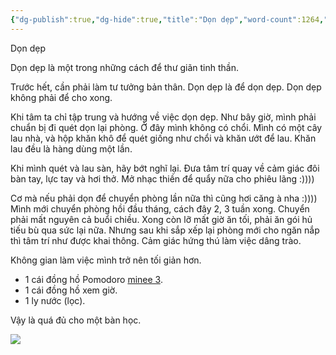 ```yaml
---
{"dg-publish":true,"dg-hide":true,"title":"Dọn dẹp","word-count":1264,"tags":["publish"],"permalink":"/0-journal/nam-2023/thang-8/2023-08-21/","hide":true,"dgPassFrontmatter":true}
---
```



Dọn dẹp

Dọn dẹp là một trong những cách để thư giãn tinh thần.

Trước hết, cần phải làm tư tưởng bản thân.
Dọn dẹp là để dọn dẹp.
Dọn dẹp không phải để cho xong.

Khi tâm ta chỉ tập trung và hướng về việc dọn dẹp.
Như bây giờ, mình phải chuẩn bị đi quét dọn lại phòng.
Ở đây mình không có chổi. Mình có một cây lau nhà, và hộp khăn khô để quét giống như chổi và khăn ướt để lau. Khăn lau đều là hàng dùng một lần.

Khi mình quét và lau sàn, hãy bớt nghĩ lại.
Đưa tâm trí quay về cảm giác đôi bàn tay, lực tay và hơi thở.
Mở nhạc thiền để quẩy nữa cho phiêu lãng :))))

Cơ mà nếu phải dọn để chuyển phòng lần nữa thì cũng hơi căng à nha :))))
Mình mới chuyển phòng hồi đầu tháng, cách đây 2, 3 tuần xong.
Chuyển phải mất nguyên cả buổi chiều. Xong còn lỡ mất giờ ăn tối, phải ăn gói hủ tiếu bù qua sức lại nữa.
Nhưng sau khi sắp xếp lại phòng mới cho ngăn nắp thì tâm trí như được khai thông. Cảm giác hứng thú làm việc dâng trào. 

Không gian làm việc mình trở nên tối giản hơn.
- 1 cái đồng hồ Pomodoro [minee 3](https://mineetimer.com/products/minee3).
- 1 cái đồng hồ xem giờ.
- 1 ly nước (lọc).

Vậy là quá đủ cho một bàn học.

![](https://i.imgur.com/ZErCxX7.jpeg)

